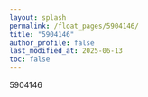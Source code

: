```yaml
---
layout: splash
permalink: /float_pages/5904146/
title: "5904146"
author_profile: false
last_modified_at: 2025-06-13
toc: false
---
```

 
5904146
